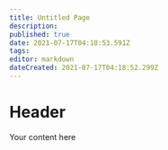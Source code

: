 ```yaml
---
title: Untitled Page
description: 
published: true
date: 2021-07-17T04:18:53.591Z
tags: 
editor: markdown
dateCreated: 2021-07-17T04:18:52.299Z
---
```


# Header
Your content here